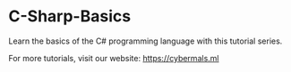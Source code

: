 # C-Sharp-Basics
Learn the basics of the C# programming language with this tutorial series.

For more tutorials, visit our website: https://cybermals.ml
